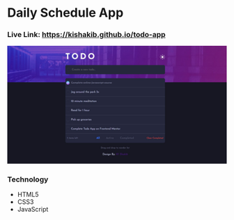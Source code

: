 # Daily Schedule App

### Live Link: https://kishakib.github.io/todo-app

![Alt text](images/project-preview.jpg)

### Technology

- HTML5
- CSS3
- JavaScript